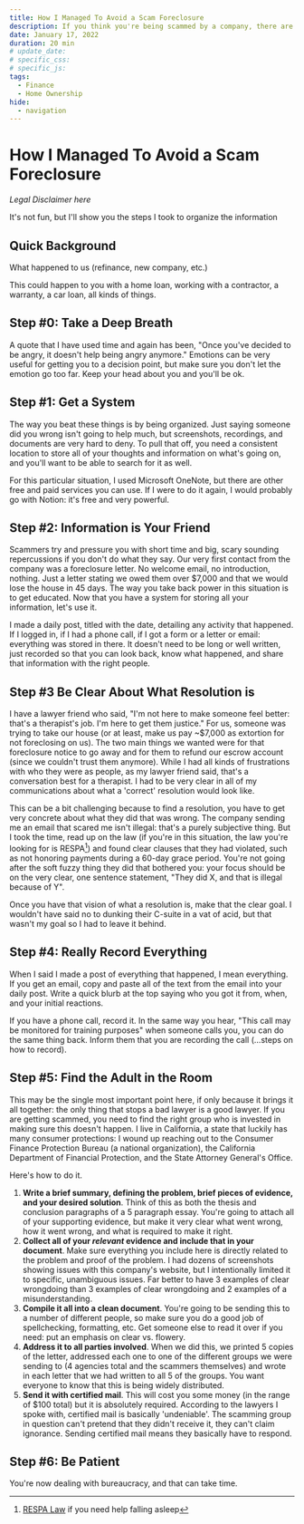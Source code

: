 ```yaml
---
title: How I Managed To Avoid a Scam Foreclosure
description: If you think you're being scammed by a company, there are some simple and global protection steps you can take to mitigate the impacts
date: January 17, 2022
duration: 20 min
# update_date:
# specific_css:
# specific_js:
tags:
  - Finance
  - Home Ownership
hide:
  - navigation
---
```


# How I Managed To Avoid a Scam Foreclosure

_Legal Disclaimer here_

It's not fun, but I'll show you the steps I took to organize the information

## Quick Background

What happened to us (refinance, new company, etc.)

This could happen to you with a home loan, working with a contractor, a warranty, a car loan, all kinds of things.

## Step #0: Take a Deep Breath

A quote that I have used time and again has been, "Once you've decided to be angry, it doesn't help being angry anymore." Emotions can be very useful for getting you to a decision point, but make sure you don't let the emotion go too far. Keep your head about you and you'll be ok.

## Step #1: Get a System

The way you beat these things is by being organized. Just saying someone did you wrong isn't going to help much, but screenshots, recordings, and documents are very hard to deny. To pull that off, you need a consistent location to store all of your thoughts and information on what's going on, and you'll want to be able to search for it as well.

For this particular situation, I used Microsoft OneNote, but there are other free and paid services you can use. If I were to do it again, I would probably go with Notion: it's free and very powerful.

## Step #2: Information is Your Friend

Scammers try and pressure you with short time and big, scary sounding repercussions if you don't do what they say. Our very first contact from the company was a foreclosure letter. No welcome email, no introduction, nothing. Just a letter stating we owed them over $7,000 and that we would lose the house in 45 days. The way you take back power in this situation is to get educated. Now that you have a system for storing all your information, let's use it.

I made a daily post, titled with the date, detailing any activity that happened. If I logged in, if I had a phone call, if I got a form or a letter or email: everything was stored in there. It doesn't need to be long or well written, just recorded so that you can look back, know what happened, and share that information with the right people.

## Step #3 Be Clear About What Resolution is

I have a lawyer friend who said, "I'm not here to make someone feel better: that's a therapist's job. I'm here to get them justice." For us, someone was trying to take our house (or at least, make us pay ~$7,000 as extortion for not foreclosing on us). The two main things we wanted were for that foreclosure notice to go away and for them to refund our escrow account (since we couldn't trust them anymore). While I had all kinds of frustrations with who they were as people, as my lawyer friend said, that's a conversation best for a therapist. I had to be very clear in all of my communications about what a 'correct' resolution would look like.

This can be a bit challenging because to find a resolution, you have to get very concrete about what they did that was wrong. The company sending me an email that scared me isn't illegal: that's a purely subjective thing. But I took the time, read up on the law (if you're in this situation, the law you're looking for is RESPA[^1]) and found clear clauses that they had violated, such as not honoring payments during a 60-day grace period. You're not going after the soft fuzzy thing they did that bothered you: your focus should be on the very clear, one sentence statement, "They did X, and that is illegal because of Y".

Once you have that vision of what a resolution is, make that the clear goal. I wouldn't have said no to dunking their C-suite in a vat of acid, but that wasn't my goal so I had to leave it behind.

## Step #4: Really Record Everything

When I said I made a post of everything that happened, I mean everything. If you get an email, copy and paste all of the text from the email into your daily post. Write a quick blurb at the top saying who you got it from, when, and your initial reactions.

If you have a phone call, record it. In the same way you hear, "This call may be monitored for training purposes" when someone calls you, you can do the same thing back. Inform them that you are recording the call (...steps on how to record).

## Step #5: Find the Adult in the Room

This may be the single most important point here, if only because it brings it all together: the only thing that stops a bad lawyer is a good lawyer. If you are getting scammed, you need to find the right group who is invested in making sure this doesn't happen. I live in California, a state that luckily has many consumer protections: I wound up reaching out to the Consumer Finance Protection Bureau (a national organization), the California Department of Financial Protection, and the State Attorney General's Office.

Here's how to do it.

1. **Write a brief summary, defining the problem, brief pieces of evidence, and your desired solution**. Think of this as both the thesis and conclusion paragraphs of a 5 paragraph essay. You're going to attach all of your supporting evidence, but make it very clear what went wrong, how it went wrong, and what is required to make it right.
2. **Collect all of your _relevant_ evidence and include that in your document**. Make sure everything you include here is directly related to the problem and proof of the problem. I had dozens of screenshots showing issues with this company's website, but I intentionally limited it to specific, unambiguous issues. Far better to have 3 examples of clear wrongdoing than 3 examples of clear wrongdoing and 2 examples of a misunderstanding.
3. **Compile it all into a clean document**. You're going to be sending this to a number of different people, so make sure you do a good job of spellchecking, formatting, etc. Get someone else to read it over if you need: put an emphasis on clear vs. flowery.
4. **Address it to all parties involved**. When we did this, we printed 5 copies of the letter, addressed each one to one of the different groups we were sending to (4 agencies total and the scammers themselves) and wrote in each letter that we had written to all 5 of the groups. You want everyone to know that this is being widely distributed.
5. **Send it with certified mail**. This will cost you some money (in the range of $100 total) but it is absolutely required. According to the lawyers I spoke with, certified mail is basically 'undeniable'. The scamming group in question can't pretend that they didn't receive it, they can't claim ignorance. Sending certified mail means they basically have to respond.

## Step #6: Be Patient

You're now dealing with bureaucracy, and that can take time.

[^1]: <a href='https://files.consumerfinance.gov/f/201308_cfpb_respa_narrative-exam-procedures.pdf' target='_blank'>RESPA Law</a> if you need help falling asleep
